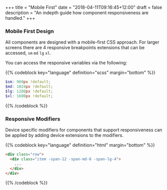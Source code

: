 +++
title = "Mobile First"
date = "2018-04-11T09:16:45+12:00"
draft = false
description = "An indepth guide how component responsiveness are handled."
+++

### Mobile First Design

All components are designed with a mobile-first CSS approach. For larger screens there are 4 responsive breakpoints extensions that can be accessed, `sm` `md` `lg` `xl`.

You can access the responsive variables via the following:

{{% codeblock key="language" definition="scss" margin="bottom" %}}
```scss
$sm: 960px !default;
$md: 1024px !default;
$lg: 1280px !default;
$xl: 1600px !default;
```
{{% /codeblock %}}

### Responsive Modifiers

Device specific modifiers for components that support responsiveness can be applied by adding device extensions to the modifiers.

{{% codeblock key="language" definition="html" margin="bottom" %}}
```html
<div class="row">
  <div class="item -span-12 -span-md-6 -span-lg-4">
    ...
  </div>
</div>
```
{{% /codeblock %}}
